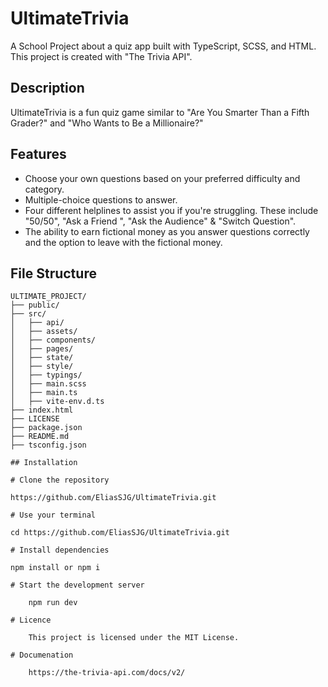 # UltimateTrivia

A School Project about a quiz app built with TypeScript, SCSS, and HTML. This project is created with "The Trivia API".

## Description

UltimateTrivia is a fun quiz game similar to "Are You Smarter Than a Fifth Grader?" and "Who Wants to Be a Millionaire?"

## Features

- Choose your own questions based on your preferred difficulty and category.
- Multiple-choice questions to answer.
- Four different helplines to assist you if you're struggling. These include "50/50", "Ask a Friend ", "Ask the Audience" & "Switch Question".
- The ability to earn fictional money as you answer questions correctly and the option to leave with the fictional money.

## File Structure

```plaintext
ULTIMATE_PROJECT/
├── public/
├── src/
│   ├── api/
│   ├── assets/
│   ├── components/
│   ├── pages/
│   ├── state/
│   ├── style/
│   ├── typings/
│   ├── main.scss
│   ├── main.ts
│   ├── vite-env.d.ts
├── index.html
├── LICENSE
├── package.json
├── README.md
├── tsconfig.json

## Installation

# Clone the repository

https://github.com/EliasSJG/UltimateTrivia.git

# Use your terminal

cd https://github.com/EliasSJG/UltimateTrivia.git

# Install dependencies

npm install or npm i

# Start the development server

    npm run dev

# Licence

    This project is licensed under the MIT License.

# Documenation

    https://the-trivia-api.com/docs/v2/
```

